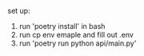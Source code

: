 set up:
1. run 'poetry install' in bash
2. run cp env emaple and fill out .env
3. run 'poetry run python api/main.py'